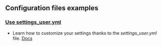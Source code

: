 ## Configuration files examples

### [Use settings_user.yml](settings_user/)

- Learn how to customize your settings thanks to the _settings_user.yml_ file. [Docs](https://docs.conan.io/2/reference/config_files/settings.html#settings-user-yml)
